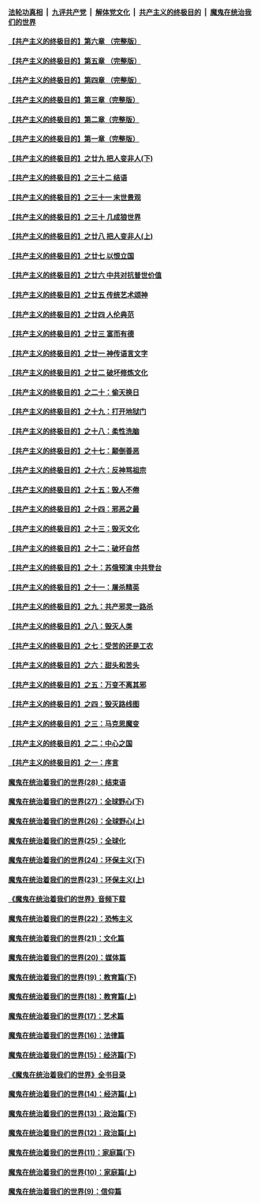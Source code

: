 ####  [法轮功真相](../../../../basic/blob/master/README.md?t=02100913) &nbsp;|&nbsp; [九评共产党](../../../../9ping.md/blob/master/README.md?t=02100913) &nbsp;|&nbsp; [解体党文化](../../../../jtdwh.md/blob/master/README.md?t=02100913)  &nbsp;|&nbsp; [共产主义的终极目的](../../../../gczydzjmd.md/blob/master/README.md?t=02100913) &nbsp;|&nbsp; [魔鬼在统治我们的世界](../../../../mgztzwmdsj.md/blob/master/README.md?t=02100913) 

#### [【共产主义的终极目的】第六章 （完整版）](../pages/nsc422/n11428913.md?t=02100913) 

#### [【共产主义的终极目的】第五章 （完整版）](../pages/nsc422/n11428912.md?t=02100913) 

#### [【共产主义的终极目的】第四章 （完整版）](../pages/nsc422/n11428907.md?t=02100913) 

#### [【共产主义的终极目的】第三章（完整版）](../pages/nsc422/n11428848.md?t=02100913) 

#### [【共产主义的终极目的】第二章（完整版）](../pages/nsc422/n11428831.md?t=02100913) 

#### [【共产主义的终极目的】第一章（完整版）](../pages/nsc422/n11417651.md?t=02100913) 

#### [【共产主义的终极目的】之廿九 把人变非人(下)](../pages/nsc422/n11344140.md?t=02100913) 

#### [【共产主义的终极目的】之三十二 结语](../pages/nsc422/n11360535.md?t=02100913) 

#### [【共产主义的终极目的】之三十一 末世景观](../pages/nsc422/n11351129.md?t=02100913) 

#### [【共产主义的终极目的】之三十 几成狼世界](../pages/nsc422/n11348280.md?t=02100913) 

#### [【共产主义的终极目的】之廿八 把人变非人(上)](../pages/nsc422/n11340492.md?t=02100913) 

#### [【共产主义的终极目的】之廿七 以恨立国](../pages/nsc422/n11336944.md?t=02100913) 

#### [【共产主义的终极目的】之廿六 中共对抗普世价值](../pages/nsc422/n11324785.md?t=02100913) 

#### [【共产主义的终极目的】之廿五 传统艺术颂神](../pages/nsc422/n11296396.md?t=02100913) 

#### [【共产主义的终极目的】之廿四 人伦典范](../pages/nsc422/n11296397.md?t=02100913) 

#### [【共产主义的终极目的】之廿三 富而有德](../pages/nsc422/n11283598.md?t=02100913) 

#### [【共产主义的终极目的】之廿一 神传语言文字](../pages/nsc422/n11263265.md?t=02100913) 

#### [【共产主义的终极目的】之廿二 破坏修炼文化](../pages/nsc422/n11245728.md?t=02100913) 

#### [【共产主义的终极目的】之二十：偷天换日](../pages/nsc422/n11238846.md?t=02100913) 

#### [【共产主义的终极目的】之十九：打开地狱门](../pages/nsc422/n11206376.md?t=02100913) 

#### [【共产主义的终极目的】之十八：柔性洗脑](../pages/nsc422/n11199994.md?t=02100913) 

#### [【共产主义的终极目的】之十七：颠倒善恶](../pages/nsc422/n11179782.md?t=02100913) 

#### [【共产主义的终极目的】之十六：反神骂祖宗](../pages/nsc422/n11166798.md?t=02100913) 

#### [【共产主义的终极目的】之十五：毁人不倦](../pages/nsc422/n11166792.md?t=02100913) 

#### [【共产主义的终极目的】之十四：邪恶之最](../pages/nsc422/n11150249.md?t=02100913) 

#### [【共产主义的终极目的】之十三：毁灭文化](../pages/nsc422/n11135227.md?t=02100913) 

#### [【共产主义的终极目的】之十二：破坏自然](../pages/nsc422/n11135214.md?t=02100913) 

#### [【共产主义的终极目的】之十：苏俄预演 中共登台](../pages/nsc422/n11118424.md?t=02100913) 

#### [【共产主义的终极目的】之十一：屠杀精英](../pages/nsc422/n11118442.md?t=02100913) 

#### [【共产主义的终极目的】之九：共产邪灵一路杀](../pages/nsc422/n11114139.md?t=02100913) 

#### [【共产主义的终极目的】之八：毁灭人类](../pages/nsc422/n11108503.md?t=02100913) 

#### [【共产主义的终极目的】之七：受苦的还是工农](../pages/nsc422/n11101809.md?t=02100913) 

#### [【共产主义的终极目的】之六：甜头和苦头](../pages/nsc422/n11096971.md?t=02100913) 

#### [【共产主义的终极目的】之五：万变不离其邪](../pages/nsc422/n11091285.md?t=02100913) 

#### [【共产主义的终极目的】之四：毁灭路线图](../pages/nsc422/n11086284.md?t=02100913) 

#### [【共产主义的终极目的】之三：马克思魔变](../pages/nsc422/n11061941.md?t=02100913) 

#### [【共产主义的终极目的】之二：中心之国](../pages/nsc422/n11047728.md?t=02100913) 

#### [【共产主义的终极目的】之一：序言](../pages/nsc422/n11086077.md?t=02100913) 

#### [魔鬼在统治着我们的世界(28)：结束语](../pages/nsc422/n10936246.md?t=02100913) 

#### [魔鬼在统治着我们的世界(27)：全球野心(下)](../pages/nsc422/n10928319.md?t=02100913) 

#### [魔鬼在统治着我们的世界(26)：全球野心(上)](../pages/nsc422/n10900318.md?t=02100913) 

#### [魔鬼在统治着我们的世界(25)：全球化](../pages/nsc422/n10788205.md?t=02100913) 

#### [魔鬼在统治着我们的世界(24)：环保主义(下)](../pages/nsc422/n10695307.md?t=02100913) 

#### [魔鬼在统治着我们的世界(23)：环保主义(上)](../pages/nsc422/n10688613.md?t=02100913) 

#### [《魔鬼在统治着我们的世界》音频下载](../pages/nsc422/n10635553.md?t=02100913) 

#### [魔鬼在统治着我们的世界(22)：恐怖主义](../pages/nsc422/n10614727.md?t=02100913) 

#### [魔鬼在统治着我们的世界(21)：文化篇](../pages/nsc422/n10597706.md?t=02100913) 

#### [魔鬼在统治着我们的世界(20)：媒体篇](../pages/nsc422/n10586579.md?t=02100913) 

#### [魔鬼在统治着我们的世界(19)：教育篇(下)](../pages/nsc422/n10564808.md?t=02100913) 

#### [魔鬼在统治着我们的世界(18)：教育篇(上)](../pages/nsc422/n10526970.md?t=02100913) 

#### [魔鬼在统治着我们的世界(17)：艺术篇](../pages/nsc422/n10499093.md?t=02100913) 

#### [魔鬼在统治着我们的世界(16)：法律篇](../pages/nsc422/n10485969.md?t=02100913) 

#### [魔鬼在统治着我们的世界(15)：经济篇(下)](../pages/nsc422/n10469975.md?t=02100913) 

#### [《魔鬼在统治着我们的世界》全书目录](../pages/nsc422/n10464261.md?t=02100913) 

#### [魔鬼在统治着我们的世界(14)：经济篇(上)](../pages/nsc422/n10457370.md?t=02100913) 

#### [魔鬼在统治着我们的世界(13)：政治篇(下)](../pages/nsc422/n10448270.md?t=02100913) 

#### [魔鬼在统治着我们的世界(12)：政治篇(上)](../pages/nsc422/n10444576.md?t=02100913) 

#### [魔鬼在统治着我们的世界(11)：家庭篇(下)](../pages/nsc422/n10440961.md?t=02100913) 

#### [魔鬼在统治着我们的世界(10)：家庭篇(上)](../pages/nsc422/n10435448.md?t=02100913) 

#### [魔鬼在统治着我们的世界(9)：信仰篇](../pages/nsc422/n10432159.md?t=02100913) 

